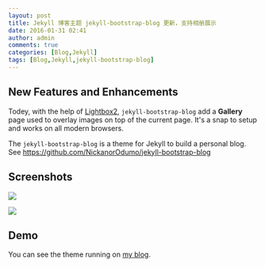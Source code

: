 ```yaml
---
layout: post
title: Jekyll 博客主题 jekyll-bootstrap-blog 更新，支持相册展示
date: 2016-01-31 02:41
author: admin
comments: true
categories: [Blog,Jekyll]
tags: [Blog,Jekyll,jekyll-bootstrap-blog]
---
```


## New Features and Enhancements 

Todey, with the help of [Lightbox2](<https://github.com/lokesh/lightbox2/>), `jekyll-bootstrap-blog` add a **Gallery** page  used to overlay images on top of the current page. It's a snap to setup and works on all modern browsers.

<!-- more -->

The `jekyll-bootstrap-blog` is a theme for Jekyll to build a personal blog. See <https://github.com/NickanorOdumo/jekyll-bootstrap-blog>

## Screenshots

![](http://99btgc01.info/uploads/2016/01/j01.jpg)

![](http://99btgc01.info/uploads/2016/01/j02.jpg)

## Demo

You can see the theme running on [my blog](http://www.NickanorOdumo.com/).





